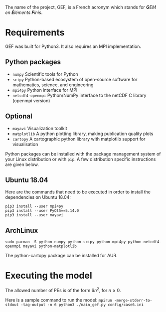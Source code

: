 The name of the project, GEF, is a French acronym which stands for ***G**EM en **É**léments **F**inis*.  

# Requirements

GEF was built for Python3.  It also requires an MPI implementation.

## Python packages
* `numpy` Scientific tools for Python
* `scipy` Python-based ecosystem of open-source software for mathematics, science, and engineering
* `mpi4py` Python interface for MPI
* `netcdf4-openmpi` Python/NumPy interface to the netCDF C library (openmpi version)

## Optional
* `mayavi` Visualization toolkit
* `matplotlib` A python plotting library, making publication quality plots
* `cartopy` A cartographic python library with matplotlib support for visualisation

Python packages can be installed with the package management system of your
Linux distribution or with `pip`.  A few distribution specific instructions
are given below.

## Ubuntu 18.04
Here are the commands that need to be executed in order to install the
dependencies on Ubuntu 18.04:
```
pip3 install --user mpi4py
pip3 install --user PyQt5==5.14.0
pip3 install --user mayavi
```

## ArchLinux
```
sudo pacman -S python-numpy python-scipy python-mpi4py python-netcdf4-openmpi mayavi python-matplotlib 
```
The python-cartopy package can be installed for AUR.

# Executing the model

The allowed number of PEs is of the form $6 n^2$, for $n \ge 0$.

Here is a sample command to run the model:
`mpirun -merge-stderr-to-stdout -tag-output -n 6 python3 ./main_gef.py config/case6.ini`

